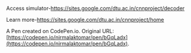 # 

Access simulator-https://sites.google.com/dtu.ac.in/cnnproject/decoder

Learn more-https://sites.google.com/dtu.ac.in/cnnproject/home

A Pen created on CodePen.io. Original URL: [https://codepen.io/nirmalaktomar/pen/bGqLadx](https://codepen.io/nirmalaktomar/pen/bGqLadx).


